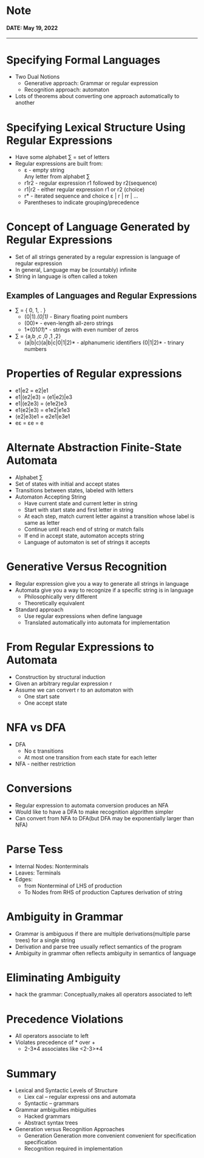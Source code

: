 # Note
#### DATE: May 19, 2022
-----

# Specifying Formal Languages
* Two Dual Notions
    * Generative approach: Grammar or regular expression
    * Recognition approach: automaton
* Lots of theorems about converting one approach automatically to another

# Specifying Lexical Structure Using Regular Expressions
* Have some alphabet ∑ = set of letters
* Regular expressions are built from:
    * ε - empty string  
    Any letter from alphabet ∑
    * r1r2 - regular expression r1 followed by r2(sequence)
    * r1|r2 - either regular expression r1 or r2 (choice)
    * r* - iterated sequence and choice ε | r | rr | …
    * Parentheses to indicate grouping/precedence

 
# Concept of Language Generated by Regular Expressions 

* Set of all strings generated by a regular expression is language of regular expression
* In general, Language may be (countably) infinite
* String in language is often called a token

## Examples of Languages and Regular Expressions
* ∑ = { 0, 1, . } 
    * (0|1)*.(0|1)* - Binary floating point numbers
    * (00)* - even-length all-zero strings
    * 1*(01*01*)* - strings with even number of zeros
* ∑ = {a,b ,c ,0 ,1 ,2} 
    * (a|b|c)(a|b|c|0|1|2)* - alphanumeric identifiers
    (0|1|2)* - trinary numbers

# Properties of Regular expressions
* e1|e2 = e2|e1
* e1|(e2|e3) = (e1|e2)|e3
* e1|(e2e3) = (e1e2)e3
* e1(e2|e3) = e1e2|e1e3
* (e2|e3)e1 = e2e1|e3e1
* eε = εe = e

# Alternate Abstraction Finite-State Automata
* Alphabet ∑
* Set of states with initial and accept states
* Transitions between states, labeled with letters
* Automaton Accepting String
    * Have current state and current letter in string
    * Start with start state and first letter in string
    * At each step, match current letter against a transition whose label is same as letter
    * Continue until reach end of string or match fails
    * If end in accept state, automaton accepts string
    * Language of automaton is set of strings it accepts

# Generative Versus Recognition
* Regular expression give you a way to generate all strings in language
* Automata give you a way to recognize if a specific string is in language
    * Philosophically very different
    * Theoretically equivalent
* Standard approach 
    * Use regular expressions when define language
    * Translated automatically into automata for implementation
# From Regular Expressions to Automata
* Construction by structural induction
* Given an arbitrary regular expression r
* Assume we can convert r to an automaton with 
    * One start sate
    * One accept state

# NFA vs DFA
* DFA 
    * No ε transitions
    * At most one transition from each state for each letter
* NFA - neither restriction

# Conversions
* Regular expression to automata conversion produces an NFA
* Would like to have a DFA to make recognition algorithm simpler
* Can convert from NFA to DFA(but DFA may be exponentially larger than NFA)
# Parse Tess
* Internal Nodes: Nonterminals 
* Leaves: Terminals
* Edges:
    * from Nonterminal of LHS of production
    * To Nodes from RHS of production Captures derivation of string

# Ambiguity in Grammar
* Grammar is ambiguous if there are multiple derivations(multiple parse trees) for a single string
* Derivation and parse tree usually reflect semantics of the program
* Ambiguity in grammar often reflects ambiguity in semantics of language

# Eliminating Ambiguity
* hack the grammar: Conceptually,makes all operators associated to left

# Precedence Violations
* All operators associate to left
* Violates precedence of * over + 
    * 2-3*4 associates like <2-3>*4

# Summary
* Lexical and Syntactic Levels of Structure
    * Liex cal – regular expressi ons and automata
    * Syntactic – grammars
* Grammar ambiguities mbiguities
    * Hacked grammars
    * Abstract syntax trees
* Generation versus Recognition Approaches
    * Generation Generation more convenient convenient for specification specification
    * Recognition required in implementation 
